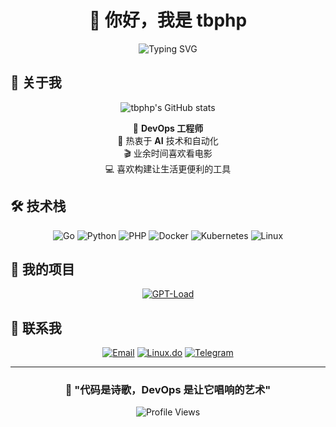 <div align="center">
  
# 👋 你好，我是 tbphp

<img src="https://readme-typing-svg.herokuapp.com?font=Fira+Code&size=30&pause=1000&color=2196F3&center=true&vCenter=true&width=600&lines=DevOps+工程师;Go+%7C+Python+%7C+PHP+开发者;AI+爱好者+%26+电影迷" alt="Typing SVG" />

</div>

## 🚀 关于我

<div align="center">

![tbphp's GitHub stats](https://github-readme-stats.vercel.app/api?username=tbphp)

🔧 **DevOps 工程师**  
🤖 热衷于 **AI** 技术和自动化  
🎬 业余时间喜欢看电影  
💻 喜欢构建让生活更便利的工具

</div>

## 🛠️ 技术栈

<div align="center">

![Go](https://img.shields.io/badge/-Go-00ADD8?style=for-the-badge&logo=go&logoColor=white)
![Python](https://img.shields.io/badge/-Python-3776AB?style=for-the-badge&logo=python&logoColor=white)
![PHP](https://img.shields.io/badge/-PHP-777BB4?style=for-the-badge&logo=php&logoColor=white)
![Docker](https://img.shields.io/badge/-Docker-2496ED?style=for-the-badge&logo=docker&logoColor=white)
![Kubernetes](https://img.shields.io/badge/-Kubernetes-326CE5?style=for-the-badge&logo=kubernetes&logoColor=white)
![Linux](https://img.shields.io/badge/-Linux-FCC624?style=for-the-badge&logo=linux&logoColor=black)

</div>

## 🌟 我的项目

<div align="center">

[![GPT-Load](https://github-readme-stats.vercel.app/api/pin?username=tbphp&repo=gpt-load)](https://github.com/tbphp/gpt-load)

</div>

## 🤝 联系我

<div align="center">

[![Email](https://img.shields.io/badge/-Email-D14836?style=for-the-badge&logo=gmail&logoColor=white)](mailto:tangb7420@gmail.com)
[![Linux.do](https://img.shields.io/badge/-Linux.do-1A202C?style=for-the-badge&logoColor=white)](https://linux.do/u/tbphp)
[![Telegram](https://img.shields.io/badge/-Telegram-2CA5E0?style=for-the-badge&logo=telegram&logoColor=white)](https://t.me/+GHpy5SwEllg3MTUx)

</div>

---

<div align="center">

### 💭 "代码是诗歌，DevOps 是让它唱响的艺术"

![Profile Views](https://komarev.com/ghpvc/?username=tbphp&color=blue&style=flat-square)

</div>
